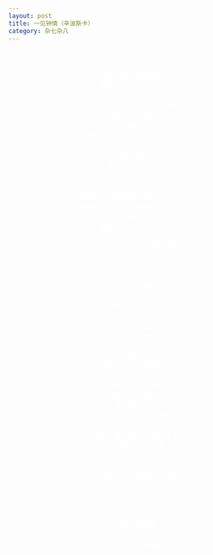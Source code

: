 ```yaml
---
layout: post
title: 一见钟情（辛波斯卡）
category: 杂七杂八
---
```


<center><font color="#fff">
他们彼此深信 　　　 <br>
是一股突发的热情让他俩交会。　　 <br>
这样的笃定是美丽的， <br>
但变化无常更是美丽。 <br>
　 <br>
既然从未见过面，所以他们确定 <br>
彼此并无瓜葛。 <br>
但是听听自街道、楼梯、走廊传出的话语—— <br>
他俩或许擦肩而过一百万次了吧？ <br>
　 <br>
我想问他们 <br>
是否记不得了—— <br>
在旋转门 <br>
面对面那一刻？ <br>
或者在人群中喃喃说出的“对不起”？ <br>
或者在听筒截获的唐突的“打错了”？ <br>
然而我早知他们的答案。 <br>
是的，他们记不得了。 <br>
 <br>
他们会感到诧异，倘若得知 　 <br>
缘分已玩弄他们 <br>
多年。 <br>
　　　　 <br>
尚未完全做好 <br>
成为他们命运的准备　　 　　 <br>
缘分将他们推近，驱离， <br>
憋住笑声　　　 <br>
阻挡他们的去路， <br>
然后闪到一边。 <br>
 <br>
有一些迹象和信号存在， <br>
即使他们尚无法解读。 <br>
也许在三年前 　　 <br>
或者就在上个星期二 　　　　 <br>
有某片叶子飘舞于 <br>
肩与肩之间？ 　　　　 <br>
有东西掉了又捡了起来？ 　　 <br>
天晓得，也许是那个 <br>
消失于童年灌木丛中的球？ 　 <br>
还有事前已被触摸 <br>
层层覆盖的 <br>
门把和门铃。 　　 <br>
检查完毕后并排放置的手提箱。 　　 <br>
有一晚，也许同样的梦， 　　 <br>
到了早晨就变得模糊。 <br>
 <br>
每个开始 　　 <br>
毕竟都只是续篇， 　 <br>
而充满情节的书本 　　 <br>
总是从一半开始看起。 <br>
<br>
</font>
</center>
